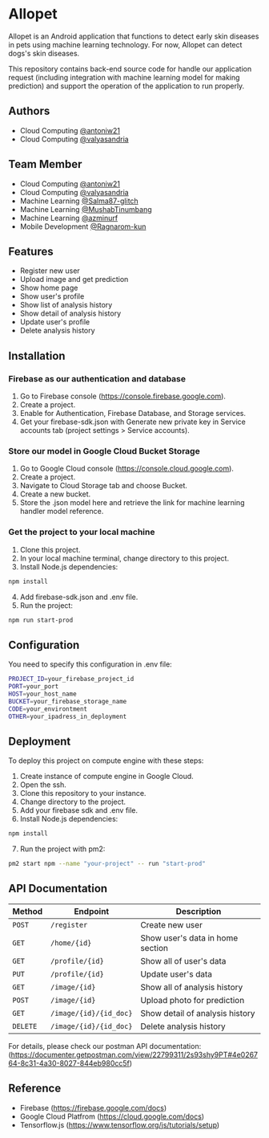 
# Allopet

Allopet is an Android application that functions to detect early skin diseases in pets using machine learning technology. For now, Allopet can detect dogs's skin diseases.

This repository contains back-end source code for handle our application request (including integration with machine learning model for making prediction) and support the operation of the application to run properly.

## Authors

- Cloud Computing [@antoniw21](https://www.github.com/antoniw21)
- Cloud Computing [@valyasandria](https://www.github.com/valyasandria)

## Team Member

- Cloud Computing [@antoniw21](https://www.github.com/antoniw21)
- Cloud Computing [@valyasandria](https://www.github.com/valyasandria)
- Machine Learning [@Salma87-glitch](https://www.github.com/Salma87-glitch)
- Machine Learning [@MushabTinumbang](https://www.github.com/MushabTinumbang)
- Machine Learning [@azminurf](https://www.github.com/azminurf)
- Mobile Development [@Ragnarom-kun](https://www.github.com/Ragnarom-kun)

## Features

- Register new user
- Upload image and get prediction
- Show home page
- Show user's profile
- Show list of analysis history
- Show detail of analysis history
- Update user's profile
- Delete analysis history

## Installation

### Firebase as our authentication and database

1. Go to Firebase console (<https://console.firebase.google.com>).
2. Create a project.
3. Enable for Authentication, Firebase Database, and Storage services.
4. Get your firebase-sdk.json with Generate new private key in Service accounts tab (project settings > Service accounts).

### Store our model in Google Cloud Bucket Storage

1. Go to Google Cloud console (<https://console.cloud.google.com>).
2. Create a project.
3. Navigate to Cloud Storage tab and choose Bucket.
4. Create a new bucket.
5. Store the .json model here and retrieve the link for machine learning handler model reference.

### Get the project to your local machine

1. Clone this project.
2. In your local machine terminal, change directory to this project.
3. Install Node.js dependencies:

```bash
npm install
```

4. Add firebase-sdk.json and .env file.
5. Run the project:

```bash
npm run start-prod
```

## Configuration

You need to specify this configuration in .env file:

```bash
PROJECT_ID=your_firebase_project_id
PORT=your_port
HOST=your_host_name
BUCKET=your_firebase_storage_name
CODE=your_environtment
OTHER=your_ipadress_in_deployment
```

## Deployment

To deploy this project on compute engine with these steps:

1. Create instance of compute engine in Google Cloud.
2. Open the ssh.
3. Clone this repository to your instance.
4. Change directory to the project.
5. Add your firebase sdk and .env file.
6. Install Node.js dependencies:

```bash
npm install
```

7. Run the project with pm2:

```bash
pm2 start npm --name "your-project" -- run "start-prod"
```

## API Documentation

| Method | Endpoint             | Description                    |
|--------|----------------------|--------------------------------|
|`POST`  |`/register`           |Create new user                 |
|`GET`   |`/home/{id}`          |Show user's data in home section|
|`GET`   |`/profile/{id}`       |Show all of user's data         |
|`PUT`   |`/profile/{id}`       |Update user's data              |
|`GET`   |`/image/{id}`         |Show all of analysis history    |
|`POST`  |`/image/{id}`         |Upload photo for prediction     |
|`GET`   |`/image/{id}/{id_doc}`|Show detail of analysis history |
|`DELETE`|`/image/{id}/{id_doc}`|Delete analysis history         |

For details, please check our postman API documentation:
(<https://documenter.getpostman.com/view/22799311/2s93shy9PT#4e026764-8c31-4a30-8027-844eb980cc5f>)

## Reference

- Firebase (<https://firebase.google.com/docs>)
- Google Cloud Platfrom (<https://cloud.google.com/docs>)
- Tensorflow.js (<https://www.tensorflow.org/js/tutorials/setup>)
